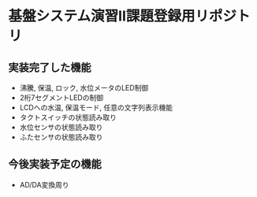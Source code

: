 # 基盤システム演習II課題登録用リポジトリ  
## 実装完了した機能  
* 沸騰, 保温, ロック, 水位メータのLED制御  
* 2桁7セグメントLEDの制御  
* LCDへの水温, 保温モード, 任意の文字列表示機能  
* タクトスイッチの状態読み取り  
* 水位センサの状態読み取り  
* ふたセンサの状態読み取り  
    
## 今後実装予定の機能  
* AD/DA変換周り  
